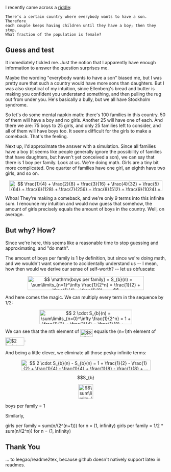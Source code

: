 I recently came across a [riddle]:

    There’s a certain country where everybody wants to have a son. Therefore
    each couple keeps having children until they have a boy; then they stop.
    What fraction of the population is female?


Guess and test
--------------

It immediately tickled me.  Just the notion that I apparently have enough
information to answer the question surprises me.

Maybe the wording "everybody wants to have a son" biased me, but I was pretty
sure that such a country would have more sons than daughters.  But I was also
skeptical of my intuition, since Ellenberg's bread and butter is making you
confident you understand something, and then pulling the rug out from under
you.  He's basically a bully, but we all have Stockholm syndrome.

So let's do some mental napkin math: there's 100 families in this country.  50
of them will have a boy and no girls.  Another 25 will have one of each.  And
there we are: 75 boys to 25 girls, and only 25 families left to consider, and
all of them will have boys too.  It seems difficult for the girls to make a
comeback.  That's the feeling.

Next up, I'd approximate the answer with a simulation.  Since all families have
a boy (it seems like people generally ignore the possibility of families that
have daughters, but haven't yet conceived a son), we can say that there is 1
boy per family.  Look at us.  We're doing math.  Girls are a tiny bit more
complicated.  One quarter of families have one girl, an eighth have two girls,
and so on.

<p align="center"><img alt="$$ \frac{1}{4} + \frac{2}{8} + \frac{3}{16} + \frac{4}{32} + \frac{5}{64} + \frac{6}{128} + \frac{7}{256} + \frac{8}{512} + \frac{9}{1024} = .99\ \mathrm{girls/fam} $$" src="svgs/54a81835533055a79d6cba61b9ab389e.svg" align="middle" width="480.70275pt" height="32.9901pt"/></p>

Whoa!  They're making a comeback, and we're only 9 terms into this infinite
sum.  I renounce my intuition and would now guess that somehow, the amount of
girls precisely equals the amount of boys in the country.  Well, on average.


But why? How?
-------------

Since we're here, this seems like a reasonable time to stop guessing and
approximating, and "do math".

The amount of boys per family is 1 by definition, but since we're doing math,
and we wouldn't want someone to accidentally understand us -- I mean, how then
would we derive our sense of self-worth? -- let us obfuscate:

<p align="center"><img alt="$$ \mathrm{boys per family} = S_{b}(n) = \sum\limits_{n=1}^\infty \frac{1}{2^n} = \frac{1}{2} + \frac{1}{4} + \frac{1}{8} + ... $$" src="svgs/94e0f77bc80068b670b88e1ac9009dd8.svg" align="middle" width="364.99815pt" height="44.69883pt"/></p>

And here comes the magic.  We can multiply every term in the sequence by 1/2:
<p align="center"><img alt="$$ 2 \cdot S_{b}(n) = \sum\limits_{n=0}^\infty \frac{1}{2^n} = 1 + \frac{1}{2} + \frac{1}{4} + \frac{1}{8} + ... $$" src="svgs/920527dff6b7df80d3e007343f3e6962.svg" align="middle" width="290.65905pt" height="44.69883pt"/></p>

We can see that the nth element of <img alt="$S_{b}(n)$" src="svgs/524a91476d58c91811ce94f302e83099.svg" align="middle" width="39.33501pt" height="24.6576pt"/> equals the (n+1)th element of
<img alt="$2 \cdot S_{b}(n)$" src="svgs/be7c2f1cfe8d61e254cd709dd2078450.svg" align="middle" width="59.426235pt" height="24.6576pt"/>.

And being a little clever, we eliminate all those pesky infinite terms:
<p align="center"><img alt="$$ 2 \cdot S_{b}(n) - S_{b}(n) = 1 + \frac{1}{2} - \frac{1}{2} + \frac{1}{4} - \frac{1}{4} + \frac{1}{8} - \frac{1}{8} + ... = 1 $$" src="svgs/525251e7b095f7b750a749582d537ae5.svg" align="middle" width="406.44945pt" height="32.9901pt"/></p>

<p align="center"><img alt="$$S_{b}(n) = 1$$" src="svgs/4c4ccc9f2de2ad744a0b34270f627a0c.svg" align="middle" width="69.471765pt" height="16.438356pt"/></p>




<p align="center"><img alt="$$\sum\limits_{n=2}^\infty \frac{n}{2^n} $$" src="svgs/37d30664d7eea87fa863b1116c16f402.svg" align="middle" width="46.649295pt" height="44.69883pt"/></p>

boys per family = 1

Similarly,

girls per family = sum(n/(2^(n+1))) for n = (1, infinity)
girls per family = 1/2 * sum(n/(2^n)) for n = (1, infinity)


Thank You
---------
... to leegao/readme2tex, because github doesn't natively support latex in
readmes.

[riddle]: https://quomodocumque.wordpress.com/2011/01/10/the-google-puzzle-and-the-perils-of-averaging-ratios/
